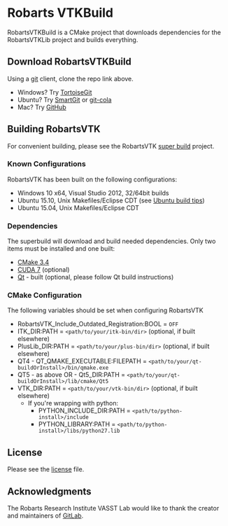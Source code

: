 # Robarts VTKBuild

RobartsVTKBuild is a CMake project that downloads dependencies for the RobartsVTKLib project and builds everything.

## Download RobartsVTKBuild

Using a [git](https://en.wikipedia.org/wiki/Git_(software)) client, clone the repo link above.
* Windows? Try [TortoiseGit](https://tortoisegit.org/download/)
* Ubuntu? Try [SmartGit](http://www.syntevo.com/smartgit/) or [git-cola](http://git-cola.github.io/downloads.html)
* Mac? Try [GitHub](https://desktop.github.com/)

## Building RobartsVTK
For convenient building, please see the RobartsVTK [super build](http://git.imaging.robarts.ca/repos/RobartsVTKBuild) project.

### Known Configurations
RobartsVTK has been built on the following configurations:
* Windows 10 x64, Visual Studio 2012, 32/64bit builds
* Ubuntu 15.10, Unix Makefiles/Eclipse CDT (see [Ubuntu build tips](ubuntu.md))
* Ubuntu 15.04, Unix Makefiles/Eclipse CDT

### Dependencies
The superbuild will download and build needed dependencies. Only two items must be installed and one built:
* [CMake 3.4](https://cmake.org/download/)
* [CUDA 7](https://developer.nvidia.com/cuda-downloads) (optional)
* [Qt](http://download.qt.io/archive/qt/) - built (optional, please follow Qt build instructions)

### CMake Configuration
The following variables should be set when configuring RobartsVTK
* RobartsVTK_Include_Outdated_Registration:BOOL = `OFF`
* ITK_DIR:PATH = `<path/to/your/itk-bin/dir>` (optional, if built elsewhere)
* PlusLib_DIR:PATH = `<path/to/your/plus-bin/dir>` (optional, if built elsewhere)
* QT4 - QT_QMAKE_EXECUTABLE:FILEPATH = `<path/to/your/qt-buildOrInstall>/bin/qmake.exe`
* QT5 - as above OR - Qt5_DIR:PATH = `<path/to/your/qt-buildOrInstall>/lib/cmake/Qt5`
* VTK_DIR:PATH = `<path/to/your/vtk-bin/dir>` (optional, if built elsewhere)
    * If you're wrapping with python:
        * PYTHON_INCLUDE_DIR:PATH = `<path/to/python-install>/include`
        * PYTHON_LIBRARY:PATH = `<path/to/python-install>/libs/python27.lib`

## License
Please see the [license](LICENSE.md) file.

## Acknowledgments
The Robarts Research Institute VASST Lab would like to thank the creator and maintainers of [GitLab](https://about.gitlab.com/).